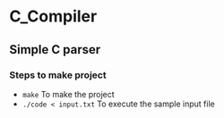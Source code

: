 # C_Compiler #
## Simple C parser


### Steps to make project

- `make` To make the project
- `./code < input.txt` To execute the sample input file
